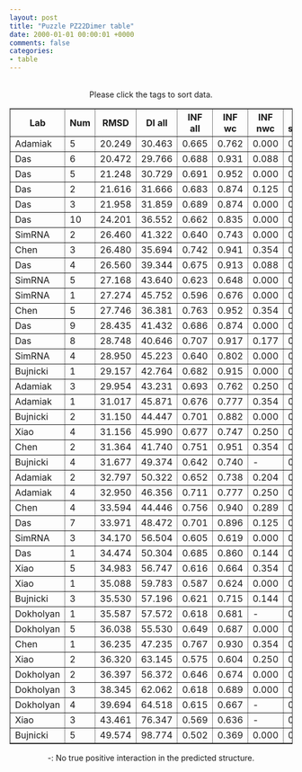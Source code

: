 ```yaml
---
layout: post
title: "Puzzle PZ22Dimer table"
date: 2000-01-01 00:00:01 +0000
comments: false
categories: 
- table
---
```


<script src="{{ root_url }}/javascripts/sorttable.js"></script>
<script>
    window.onload = function() {
        (document.getElementsByTagName( 'th' )[1]).click();
    };
</script>
<br/>
<div align="center">
Please click the tags to sort data.<br/>
<table class="sortable" border=1>
  <tr>
    <th>Lab</th>
    <th>Num</th>
    <th>RMSD</th>
    <th>DI all</th>
    <th>INF all</th>
    <th>INF wc</th>
    <th>INF nwc</th>
    <th>INF stacking</th>
    <th>Clash Score</th>
    <th>P-value</th>
    <th>mcq</th>
    <th>TM-score</th>
    <th>best sol.</th>
    <th>Detail</th>
  </tr>
  <tr><td>Adamiak</td><td>5</td><td>20.249</td><td>30.463</td><td>0.665</td><td>0.762</td><td>0.000</td><td>0.670</td><td>10.780</td><td>0.00e+00</td><td>23.63</td><td>0.2360</td><td>1</td><td><a href='/show/index.html?id=PZ22Dimer_Adamiak_5'>-></a></td></tr>
<tr><td>Das</td><td>6</td><td>20.472</td><td>29.766</td><td>0.688</td><td>0.931</td><td>0.088</td><td>0.649</td><td>4.240</td><td>0.00e+00</td><td>18.93</td><td>0.2420</td><td>1</td><td><a href='/show/index.html?id=PZ22Dimer_Das_6'>-></a></td></tr>
<tr><td>Das</td><td>5</td><td>21.248</td><td>30.729</td><td>0.691</td><td>0.952</td><td>0.000</td><td>0.637</td><td>1.160</td><td>0.00e+00</td><td>19.42</td><td>0.2870</td><td>1</td><td><a href='/show/index.html?id=PZ22Dimer_Das_5'>-></a></td></tr>
<tr><td>Das</td><td>2</td><td>21.616</td><td>31.666</td><td>0.683</td><td>0.874</td><td>0.125</td><td>0.652</td><td>3.850</td><td>0.00e+00</td><td>18.58</td><td>0.2330</td><td>1</td><td><a href='/show/index.html?id=PZ22Dimer_Das_2'>-></a></td></tr>
<tr><td>Das</td><td>3</td><td>21.958</td><td>31.859</td><td>0.689</td><td>0.874</td><td>0.000</td><td>0.669</td><td>3.470</td><td>0.00e+00</td><td>19.19</td><td>0.2340</td><td>1</td><td><a href='/show/index.html?id=PZ22Dimer_Das_3'>-></a></td></tr>
<tr><td>Das</td><td>10</td><td>24.201</td><td>36.552</td><td>0.662</td><td>0.835</td><td>0.000</td><td>0.644</td><td>1.730</td><td>2.22e-16</td><td>19.41</td><td>0.2920</td><td>1</td><td><a href='/show/index.html?id=PZ22Dimer_Das_10'>-></a></td></tr>
<tr><td>SimRNA</td><td>2</td><td>26.460</td><td>41.322</td><td>0.640</td><td>0.743</td><td>0.000</td><td>0.642</td><td>125.530</td><td>3.13e-12</td><td>26.45</td><td>0.2230</td><td>1</td><td><a href='/show/index.html?id=PZ22Dimer_SimRNA_2'>-></a></td></tr>
<tr><td>Chen</td><td>3</td><td>26.480</td><td>35.694</td><td>0.742</td><td>0.941</td><td>0.354</td><td>0.696</td><td>8.090</td><td>3.38e-12</td><td>27.11</td><td>0.2190</td><td>1</td><td><a href='/show/index.html?id=PZ22Dimer_Chen_3'>-></a></td></tr>
<tr><td>Das</td><td>4</td><td>26.560</td><td>39.344</td><td>0.675</td><td>0.913</td><td>0.088</td><td>0.637</td><td>4.240</td><td>4.62e-12</td><td>19.02</td><td>0.2600</td><td>1</td><td><a href='/show/index.html?id=PZ22Dimer_Das_4'>-></a></td></tr>
<tr><td>SimRNA</td><td>5</td><td>27.168</td><td>43.640</td><td>0.623</td><td>0.648</td><td>0.000</td><td>0.654</td><td>122.280</td><td>4.57e-11</td><td>25.62</td><td>0.2510</td><td>1</td><td><a href='/show/index.html?id=PZ22Dimer_SimRNA_5'>-></a></td></tr>
<tr><td>SimRNA</td><td>1</td><td>27.274</td><td>45.752</td><td>0.596</td><td>0.676</td><td>0.000</td><td>0.607</td><td>129.290</td><td>6.76e-11</td><td>23.75</td><td>0.2730</td><td>1</td><td><a href='/show/index.html?id=PZ22Dimer_SimRNA_1'>-></a></td></tr>
<tr><td>Chen</td><td>5</td><td>27.746</td><td>36.381</td><td>0.763</td><td>0.952</td><td>0.354</td><td>0.721</td><td>6.740</td><td>3.65e-10</td><td>25.53</td><td>0.2640</td><td>1</td><td><a href='/show/index.html?id=PZ22Dimer_Chen_5'>-></a></td></tr>
<tr><td>Das</td><td>9</td><td>28.435</td><td>41.432</td><td>0.686</td><td>0.874</td><td>0.000</td><td>0.659</td><td>2.120</td><td>3.82e-09</td><td>18.11</td><td>0.2360</td><td>1</td><td><a href='/show/index.html?id=PZ22Dimer_Das_9'>-></a></td></tr>
<tr><td>Das</td><td>8</td><td>28.748</td><td>40.646</td><td>0.707</td><td>0.917</td><td>0.177</td><td>0.664</td><td>3.470</td><td>1.06e-08</td><td>20.28</td><td>0.2420</td><td>1</td><td><a href='/show/index.html?id=PZ22Dimer_Das_8'>-></a></td></tr>
<tr><td>SimRNA</td><td>4</td><td>28.950</td><td>45.223</td><td>0.640</td><td>0.802</td><td>0.000</td><td>0.624</td><td>115.450</td><td>2.01e-08</td><td>25.07</td><td>0.2490</td><td>1</td><td><a href='/show/index.html?id=PZ22Dimer_SimRNA_4'>-></a></td></tr>
<tr><td>Bujnicki</td><td>1</td><td>29.157</td><td>42.764</td><td>0.682</td><td>0.915</td><td>0.000</td><td>0.638</td><td>51.270</td><td>3.82e-08</td><td>23.05</td><td>0.2610</td><td>1</td><td><a href='/show/index.html?id=PZ22Dimer_Bujnicki_1'>-></a></td></tr>
<tr><td>Adamiak</td><td>3</td><td>29.954</td><td>43.231</td><td>0.693</td><td>0.762</td><td>0.250</td><td>0.702</td><td>4.810</td><td>4.06e-07</td><td>18.41</td><td>0.2850</td><td>1</td><td><a href='/show/index.html?id=PZ22Dimer_Adamiak_3'>-></a></td></tr>
<tr><td>Adamiak</td><td>1</td><td>31.017</td><td>45.871</td><td>0.676</td><td>0.777</td><td>0.354</td><td>0.665</td><td>5.580</td><td>7.07e-06</td><td>21.80</td><td>0.2040</td><td>1</td><td><a href='/show/index.html?id=PZ22Dimer_Adamiak_1'>-></a></td></tr>
<tr><td>Bujnicki</td><td>2</td><td>31.150</td><td>44.447</td><td>0.701</td><td>0.882</td><td>0.000</td><td>0.676</td><td>48.600</td><td>9.85e-06</td><td>23.15</td><td>0.3140</td><td>1</td><td><a href='/show/index.html?id=PZ22Dimer_Bujnicki_2'>-></a></td></tr>
<tr><td>Xiao</td><td>4</td><td>31.156</td><td>45.990</td><td>0.677</td><td>0.747</td><td>0.250</td><td>0.689</td><td>1.160</td><td>1.00e-05</td><td>35.13</td><td>0.2990</td><td>1</td><td><a href='/show/index.html?id=PZ22Dimer_Xiao_4'>-></a></td></tr>
<tr><td>Chen</td><td>2</td><td>31.364</td><td>41.740</td><td>0.751</td><td>0.951</td><td>0.354</td><td>0.707</td><td>4.810</td><td>1.67e-05</td><td>25.89</td><td>0.2470</td><td>1</td><td><a href='/show/index.html?id=PZ22Dimer_Chen_2'>-></a></td></tr>
<tr><td>Bujnicki</td><td>4</td><td>31.677</td><td>49.374</td><td>0.642</td><td>0.740</td><td>-</td><td>0.643</td><td>98.690</td><td>3.52e-05</td><td>23.39</td><td>0.2250</td><td>1</td><td><a href='/show/index.html?id=PZ22Dimer_Bujnicki_4'>-></a></td></tr>
<tr><td>Adamiak</td><td>2</td><td>32.797</td><td>50.322</td><td>0.652</td><td>0.738</td><td>0.204</td><td>0.657</td><td>2.700</td><td>4.00e-04</td><td>23.54</td><td>0.2130</td><td>1</td><td><a href='/show/index.html?id=PZ22Dimer_Adamiak_2'>-></a></td></tr>
<tr><td>Adamiak</td><td>4</td><td>32.950</td><td>46.356</td><td>0.711</td><td>0.777</td><td>0.250</td><td>0.723</td><td>5.010</td><td>5.41e-04</td><td>18.40</td><td>0.2610</td><td>1</td><td><a href='/show/index.html?id=PZ22Dimer_Adamiak_4'>-></a></td></tr>
<tr><td>Chen</td><td>4</td><td>33.594</td><td>44.446</td><td>0.756</td><td>0.940</td><td>0.289</td><td>0.721</td><td>5.010</td><td>1.81e-03</td><td>26.23</td><td>0.2840</td><td>1</td><td><a href='/show/index.html?id=PZ22Dimer_Chen_4'>-></a></td></tr>
<tr><td>Das</td><td>7</td><td>33.971</td><td>48.472</td><td>0.701</td><td>0.896</td><td>0.125</td><td>0.669</td><td>2.890</td><td>3.46e-03</td><td>18.38</td><td>0.2320</td><td>1</td><td><a href='/show/index.html?id=PZ22Dimer_Das_7'>-></a></td></tr>
<tr><td>SimRNA</td><td>3</td><td>34.170</td><td>56.504</td><td>0.605</td><td>0.619</td><td>0.000</td><td>0.644</td><td>119.320</td><td>4.79e-03</td><td>24.30</td><td>0.2480</td><td>1</td><td><a href='/show/index.html?id=PZ22Dimer_SimRNA_3'>-></a></td></tr>
<tr><td>Das</td><td>1</td><td>34.474</td><td>50.304</td><td>0.685</td><td>0.860</td><td>0.144</td><td>0.659</td><td>2.700</td><td>7.73e-03</td><td>21.11</td><td>0.2520</td><td>1</td><td><a href='/show/index.html?id=PZ22Dimer_Das_1'>-></a></td></tr>
<tr><td>Xiao</td><td>5</td><td>34.983</td><td>56.747</td><td>0.616</td><td>0.664</td><td>0.354</td><td>0.624</td><td>1.350</td><td>1.62e-02</td><td>32.81</td><td>0.2970</td><td>1</td><td><a href='/show/index.html?id=PZ22Dimer_Xiao_5'>-></a></td></tr>
<tr><td>Xiao</td><td>1</td><td>35.088</td><td>59.783</td><td>0.587</td><td>0.624</td><td>0.000</td><td>0.616</td><td>10.400</td><td>1.88e-02</td><td>33.57</td><td>0.2940</td><td>1</td><td><a href='/show/index.html?id=PZ22Dimer_Xiao_1'>-></a></td></tr>
<tr><td>Bujnicki</td><td>3</td><td>35.530</td><td>57.196</td><td>0.621</td><td>0.715</td><td>0.144</td><td>0.623</td><td>128.290</td><td>3.33e-02</td><td>24.04</td><td>0.2830</td><td>1</td><td><a href='/show/index.html?id=PZ22Dimer_Bujnicki_3'>-></a></td></tr>
<tr><td>Dokholyan</td><td>1</td><td>35.587</td><td>57.572</td><td>0.618</td><td>0.681</td><td>-</td><td>0.630</td><td>1.930</td><td>3.57e-02</td><td>24.01</td><td>0.1950</td><td>1</td><td><a href='/show/index.html?id=PZ22Dimer_Dokholyan_1'>-></a></td></tr>
<tr><td>Dokholyan</td><td>5</td><td>36.038</td><td>55.530</td><td>0.649</td><td>0.687</td><td>0.000</td><td>0.676</td><td>2.120</td><td>6.03e-02</td><td>23.14</td><td>0.2080</td><td>1</td><td><a href='/show/index.html?id=PZ22Dimer_Dokholyan_5'>-></a></td></tr>
<tr><td>Chen</td><td>1</td><td>36.235</td><td>47.235</td><td>0.767</td><td>0.930</td><td>0.354</td><td>0.741</td><td>2.700</td><td>7.45e-02</td><td>27.71</td><td>0.2630</td><td>1</td><td><a href='/show/index.html?id=PZ22Dimer_Chen_1'>-></a></td></tr>
<tr><td>Xiao</td><td>2</td><td>36.320</td><td>63.145</td><td>0.575</td><td>0.604</td><td>0.250</td><td>0.594</td><td>9.630</td><td>8.14e-02</td><td>31.75</td><td>0.1890</td><td>1</td><td><a href='/show/index.html?id=PZ22Dimer_Xiao_2'>-></a></td></tr>
<tr><td>Dokholyan</td><td>2</td><td>36.397</td><td>56.372</td><td>0.646</td><td>0.674</td><td>0.000</td><td>0.676</td><td>0.000</td><td>8.81e-02</td><td>23.55</td><td>0.2240</td><td>1</td><td><a href='/show/index.html?id=PZ22Dimer_Dokholyan_2'>-></a></td></tr>
<tr><td>Dokholyan</td><td>3</td><td>38.345</td><td>62.062</td><td>0.618</td><td>0.689</td><td>0.000</td><td>0.629</td><td>1.930</td><td>3.93e-01</td><td>24.21</td><td>0.2140</td><td>1</td><td><a href='/show/index.html?id=PZ22Dimer_Dokholyan_3'>-></a></td></tr>
<tr><td>Dokholyan</td><td>4</td><td>39.694</td><td>64.518</td><td>0.615</td><td>0.667</td><td>-</td><td>0.631</td><td>1.150</td><td>6.84e-01</td><td>23.59</td><td>0.2320</td><td>1</td><td><a href='/show/index.html?id=PZ22Dimer_Dokholyan_4'>-></a></td></tr>
<tr><td>Xiao</td><td>3</td><td>43.461</td><td>76.347</td><td>0.569</td><td>0.636</td><td>-</td><td>0.578</td><td>0.770</td><td>9.95e-01</td><td>28.41</td><td>0.2650</td><td>1</td><td><a href='/show/index.html?id=PZ22Dimer_Xiao_3'>-></a></td></tr>
<tr><td>Bujnicki</td><td>5</td><td>49.574</td><td>98.774</td><td>0.502</td><td>0.369</td><td>0.000</td><td>0.587</td><td>62.040</td><td>1.00e+00</td><td>23.86</td><td>0.1900</td><td>1</td><td><a href='/show/index.html?id=PZ22Dimer_Bujnicki_5'>-></a></td></tr>

</table>
-: No true positive interaction in the predicted structure.
</div>
